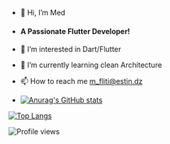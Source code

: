 - 👋 Hi, I’m Med
- #### A Passionate Flutter Developer!
- 👀 I’m interested in Dart/Flutter
- 🌱 I’m currently learning clean Architecture
- 📫 How to reach me m_fliti@estin.dz

- [![Anurag's GitHub stats](https://github-readme-stats.vercel.app/api?username=Mohammed)](https://github.com/anuraghazra/github-readme-stats)

[![Top Langs](https://github-readme-stats.vercel.app/api/top-langs/?username=anuraghazra&layout=compact)](https://github.com/anuraghazra/github-readme-stats)

 ![Profile views](https://gpvc.arturio.dev/j)  


